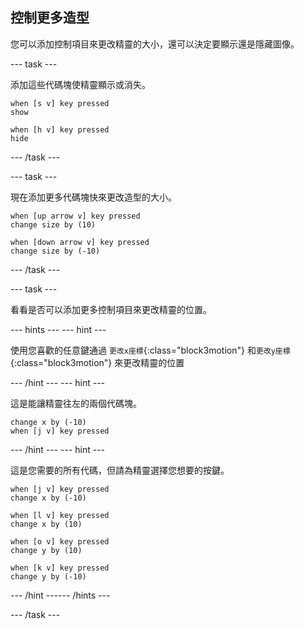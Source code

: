 ## 控制更多造型

您可以添加控制項目來更改精靈的大小，還可以決定要顯示還是隱藏圖像。

--- task ---

添加這些代碼塊使精靈顯示或消失。

```blocks3
when [s v] key pressed
show

when [h v] key pressed
hide
```

--- /task ---

--- task ---

現在添加更多代碼塊快來更改造型的大小。

```blocks3
when [up arrow v] key pressed
change size by (10)

when [down arrow v] key pressed
change size by (-10)
```

--- /task ---

--- task ---

看看是否可以添加更多控制項目來更改精靈的位置。

--- hints ---
 --- hint ---

使用您喜歡的任意鍵通過 `更改x座標`{:class="block3motion"} 和`更改y座標`{:class="block3motion"} 來更改精靈的位置

--- /hint --- --- hint ---

這是能讓精靈往左的兩個代碼塊。

```blocks3
change x by (-10)
when [j v] key pressed
```

--- /hint --- --- hint ---

這是您需要的所有代碼，但請為精靈選擇您想要的按鍵。

```blocks3
when [j v] key pressed
change x by (-10)

when [l v] key pressed
change x by (10)

when [o v] key pressed
change y by (10)

when [k v] key pressed
change y by (-10)
```

--- /hint ------ /hints ---



--- /task ---


